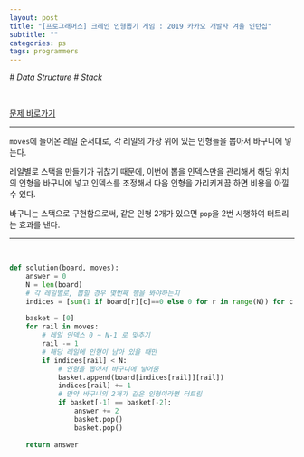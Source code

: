 ```yaml
---
layout: post
title: "[프로그래머스] 크레인 인형뽑기 게임 : 2019 카카오 개발자 겨울 인턴십"
subtitle: ""
categories: ps
tags: programmers
---
```


*# Data Structure # Stack*

<br>

[문제 바로가기](https://programmers.co.kr/learn/courses/30/lessons/64061)

---

```moves```에 들어온 레일 순서대로, 각 레일의 가장 위에 있는 인형들을 뽑아서 바구니에 넣는다.

레일별로 스택을 만들기가 귀찮기 때문에, 이번에 뽑을 인덱스만을 관리해서 해당 위치의 인형을 바구니에 넣고 인덱스를 조정해서 다음 인형을 가리키게끔 하면 비용을 아낄 수 있다.

바구니는 스택으로 구현함으로써, 같은 인형 2개가 있으면 ```pop```을 2번 시행하여 터트리는 효과를 낸다.

---
<br>

```python
def solution(board, moves):
    answer = 0
    N = len(board)
    # 각 레일별로, 뽑힐 경우 몇번째 행을 봐야하는지
    indices = [sum(1 if board[r][c]==0 else 0 for r in range(N)) for c in range(N)]
    
    basket = [0]
    for rail in moves:
        # 레일 인덱스 0 ~ N-1 로 맞추기
        rail -= 1
        # 해당 레일에 인형이 남아 있을 때만
        if indices[rail] < N:
            # 인형을 뽑아서 바구니에 넣어줌
            basket.append(board[indices[rail]][rail])
            indices[rail] += 1
            # 만약 바구니의 2개가 같은 인형이라면 터트림
            if basket[-1] == basket[-2]:
                answer += 2
                basket.pop()
                basket.pop()
            
    return answer
```
